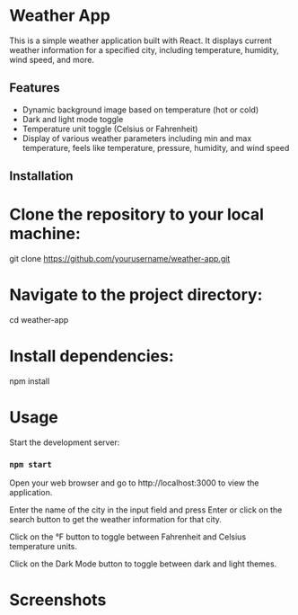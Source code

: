 # Weather App

This is a simple weather application built with React. It displays current weather information for a specified city, including temperature, humidity, wind speed, and more.

## Features

- Dynamic background image based on temperature (hot or cold)
- Dark and light mode toggle
- Temperature unit toggle (Celsius or Fahrenheit)
- Display of various weather parameters including min and max temperature, feels like temperature, pressure, humidity, and wind speed

## Installation

# Clone the repository to your local machine:
git clone https://github.com/yourusername/weather-app.git

# Navigate to the project directory:
cd weather-app

# Install dependencies:
npm install

# Usage

Start the development server:


### `npm start`


Open your web browser and go to http://localhost:3000 to view the application.

Enter the name of the city in the input field and press Enter or click on the search button to get the weather information for that city.

Click on the °F button to toggle between Fahrenheit and Celsius temperature units.

Click on the Dark Mode button to toggle between dark and light themes.

# Screenshots

